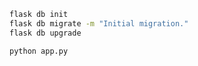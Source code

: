 ```sh
flask db init
flask db migrate -m "Initial migration."
flask db upgrade
```

```sh
python app.py
```